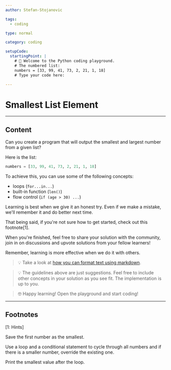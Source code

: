 ```yaml
---
author: Stefan-Stojanovic

tags:
  - coding

type: normal

category: coding

setupCode:
  startingPoint: |
    # 👋 Welcome to the Python coding playground. 
    # The numbered list:
    numbers = [33, 99, 41, 73, 2, 21, 1, 18]
    # Type your code here:

---
```


# Smallest List Element

---

## Content

Can you create a program that will output the smallest and largest number from a given list?

Here is the list:
```python
numbers = [33, 99, 41, 73, 2, 21, 1, 18]
```

To achieve this, you can use some of the following concepts:
- loops (`for...in...`)
- built-in function (`len()`)
- flow control (`if (age > 30) ...`)

Learning is best when we give it an honest try. Even if we make a mistake, we'll remember it and do better next time.

That being said, if you're not sure how to get started, check out this footnote[1]. 

When you're finished, feel free to share your solution with the community, join in on discussions and upvote solutions from your fellow learners!

Remember, learning is more effective when we do it with others.

> 💡 Take a look at [how you can format text using markdown](https://www.enki.com/glossary/general/markdown-formatting).

> 💡 The guidelines above are just suggestions. Feel free to include other concepts in your solution as you see fit. The implementation is up to you.

> 🤓 Happy learning! Open the playground and start coding!

---

## Footnotes

[1: Hints]

Save the first number as the smallest.

Use a loop and a conditional statement to cycle through all numbers and if there is a smaller number, override the existing one.

Print the smallest value after the loop.